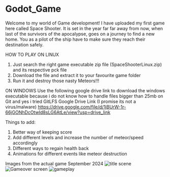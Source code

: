 # Godot_Game
Welcome to my world of Game development!
I have uploaded my first game here called Space Shooter. It is set in the year far far away from now, when last of the survivors of the apocalypse,
goes on a journey to find a new home. You as a pilot of the ship have to make sure they reach their destination safely.

HOW TO PLAY
ON LINUX
1) Just search the right game executable zip file (SpaceShooterLinux.zip) and its respective pck file 
2) Download the file and extract it to your favourite game folder
3) Run it and destroy those nasty Meteors!!!
   
ON WINDOWS
Use the following google drive link to download the windows executable because i do not know how to handle files bigger than 25mb on Git and yes i tried GitLFS
Google Drive Link (I promise its not a virus/malware)
https://drive.google.com/file/d/1jBUrW-1r-66jGONhDcOtwId8sLG6AtLe/view?usp=drive_link



Things to add:
1) Better way of keeping score
2) Add different levels and increase the number of meteor/speed accordingly
3) Different ways to regain health back
4) Animations for different events like meteor destruction

Images from the actual game September 2024
![title scene](https://github.com/user-attachments/assets/5de8c755-c8cf-4f52-b146-d72dddd19b38)
![Gameover screen](https://github.com/user-attachments/assets/cef39261-3f08-4b0f-a75d-8ef4a7d4f3bd)
![gameplay](https://github.com/user-attachments/assets/133b976b-5177-4d5b-adfb-eb6b6166efbf)
